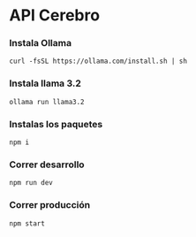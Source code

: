 # API Cerebro

### Instala Ollama

```
curl -fsSL https://ollama.com/install.sh | sh
```

### Instala llama 3.2
```
ollama run llama3.2
```

### Instalas los paquetes
```
npm i
```

### Correr desarrollo
```
npm run dev
```

### Correr producción
```
npm start
```

